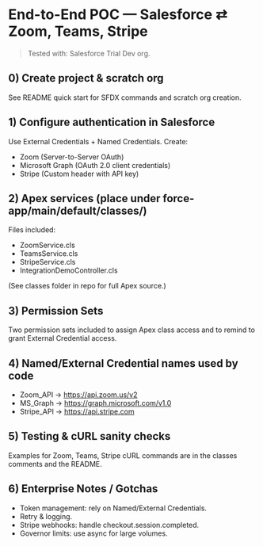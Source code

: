 # End-to-End POC — Salesforce ⇄ Zoom, Teams, Stripe

> Tested with: Salesforce Trial Dev org.

## 0) Create project & scratch org
See README quick start for SFDX commands and scratch org creation.

## 1) Configure authentication in Salesforce
Use External Credentials + Named Credentials. Create:
- Zoom (Server-to-Server OAuth)
- Microsoft Graph (OAuth 2.0 client credentials)
- Stripe (Custom header with API key)

## 2) Apex services (place under force-app/main/default/classes/)
Files included:
- ZoomService.cls
- TeamsService.cls
- StripeService.cls
- IntegrationDemoController.cls

(See classes folder in repo for full Apex source.)

## 3) Permission Sets
Two permission sets included to assign Apex class access and to remind to grant External Credential access.

## 4) Named/External Credential names used by code
- Zoom_API -> https://api.zoom.us/v2
- MS_Graph -> https://graph.microsoft.com/v1.0
- Stripe_API -> https://api.stripe.com

## 5) Testing & cURL sanity checks
Examples for Zoom, Teams, Stripe cURL commands are in the classes comments and the README.

## 6) Enterprise Notes / Gotchas
- Token management: rely on Named/External Credentials.
- Retry & logging.
- Stripe webhooks: handle checkout.session.completed.
- Governor limits: use async for large volumes.


